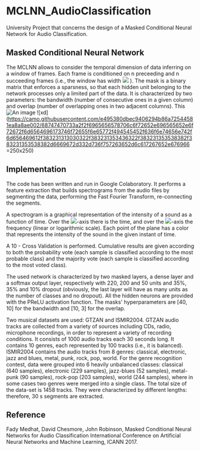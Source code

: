 # MCLNN_AudioClassification
University Project that concerns the design of a Masked Conditional Neural Network for Audio Classification.

## Masked Conditional Neural Network
The MCLNN allows to consider the temporal dimension of data inferring on a window of frames. Each frame is conditioned on n preceeding and n succeeding frames (i.e., the window has width <img src="https://render.githubusercontent.com/render/math?math=d = 2n %2B 1">
). The mask is a binary matrix that enforces a sparsness, so that each hidden unit belonging to the network processes only a limited part of the data. It is characterized by two parameters: the bandwidth (number of consecutive ones in a given column) and overlap (number of overlapping ones in two adjacent columns). This 
![An image](https://camo.githubusercontent.com/e495380dbec9406294b86a72544581ea8a8ae002/68747470733a2f2f6965656578706c6f72652e696565652e6f72672f6d6564696173746f72655f6e65772f494545452f636f6e74656e742f6d656469612f383231313030322f383231353436322f383231353538382f383231353538382d6669672d332d736f757263652d6c617267652e676966) <!-- .element height="50%" width="50%" -->
![xd](https://camo.githubusercontent.com/e495380dbec9406294b86a72544581ea8a8ae002/68747470733a2f2f6965656578706c6f72652e696565652e6f72672f6d6564696173746f72655f6e65772f494545452f636f6e74656e742f6d656469612f383231313030322f383231353436322f383231353538382f383231353538382d6669672d332d736f757263652d6c617267652e676966 =250x250)

## Implementation
The code has been written and run in Google Colaboratory. It performs a feature extraction that builds spectrograms from the audio files by segmenting the data, performing the Fast Fourier Transform, re-connecting the segments.

A spectrogram is a graphical representation of the intensity of a sound as a function of time. Over the <img src="https://render.githubusercontent.com/render/math?math=x">-axis there is the time, and over the <img src="https://render.githubusercontent.com/render/math?math=y">-axis the frequency (linear or logarithmic scale). Each point of the plane has a color that represents the intensity of the sound in the given instant of time.

A 10 - Cross Validation is performed. Cumulative results are given according to both the probability vote (each sample is classified according to the most probable class) and the majority vote (each sample is classified according to the most voted class).

The used network is characterized by two masked layers, a dense layer and a softmax output layer, respectively with 220, 200 and 50 units and 35%, 35% and 10% dropout (obviously, the last layer will have as many units as the number of classes and no dropout). All the hidden neurons are provided with the PReLU activation function. The masks' hyperparameters are [40, 10] for the bandwidth and [10, 3] for the overlap.

Two musical datasets are used: GTZAN and ISMIR2004. GTZAN audio tracks are collected from a variety of sources including CDs, radio, microphone recordings, in order to represent a variety of recording conditions. It consists of 1000 audio tracks each 30 seconds long. It contains 10 genres, each represented by 100 tracks (i.e., it is balanced). ISMIR2004 contains the audio tracks from 8 genres: classical, electronic, jazz and blues, metal, punk, rock, pop, world. For the genre recognition contest, data were grouped into 6 heavily unbalanced classes: classical (640 samples), electronic (229 samples), jazz-blues (52 samples), metal-punk (90 samples), rock-pop (203 samples), world (244 samples), where in some cases two genres were merged into a single class. The total size of the data-set is 1458 tracks. They were characterized by different lengths: therefore, 30 s segments are extracted.

## Reference
Fady Medhat, David Chesmore, John Robinson, Masked Conditional Neural Networks for Audio Classification International Conference on Artificial Neural Networks and Machine Learning, ICANN 2017.
